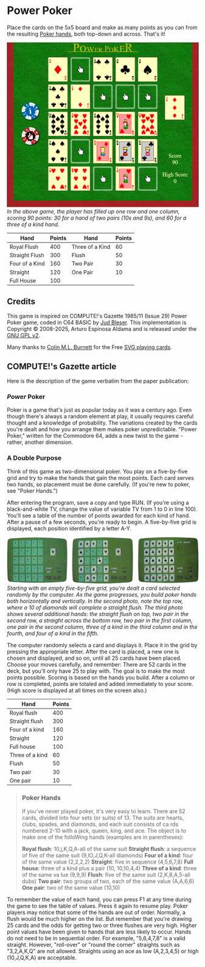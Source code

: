 # Power Poker

Place the cards on the 5x5 board and make as many points as you can
from the resulting [Poker
hands](http://en.wikipedia.org/wiki/List_of_poker_hands), both
top-down and across. That's it!

![Screenshot][screenshot]
*In the above game, the player has filled up one row and one column,
scoring 90 points: 30 for a hand of two pairs (10s and 9s), and 60
for a three of a kind hand.*

| Hand           | Points | Hand            | Points |
|----------------|--------|-----------------|--------|
| Royal Flush    | 400    | Three of a Kind | 60     |
| Straight Flush | 300    | Flush           | 50     |
| Four of a Kind | 160    | Two Pair        | 30     |
| Straight       | 120    | One Pair        | 10     |
| Full House     | 100    |                 |        |

## Credits

This game is inspired on COMPUTE!'s Gazette 1985/11 (Issue 29) Power
Poker game, coded in C64 BASIC by [Jud
Bleser](https://bleser.com/jud/jud.html). This implementation is
Copyright &copy; 2008-2025, Arturo Espinosa Aldama and is released
under the [GNU GPL
v2](http://www.gnu.org/licenses/old-licenses/gpl-2.0.html).

Many thanks to [Colin M.L. Burnett](http://en.wikipedia.org/wiki/User:Cburnett)
for the Free [SVG playing cards](http://commons.wikimedia.org/wiki/Category:SVG_playing_cards_2).

## COMPUTE!'s Gazette article

Here is the description of the game verbatim from the paper
publication:

### *Power* Poker

Poker is a game that's just as popular today as it was a century
ago. Even though there's always a random element at play, it usually
requires careful thought and a knowledge of probability. The
variations created by the cards you're dealt and how you arrange them
makes poker unpredictable. "Power Poker," written for the Commodore
64, adds a new twist to the game - rather, another dimension.

### A Double Purpose

Think of this game as two-dimensional poker. You play on a
five-by-five grid and try to make the hands that gain the most
points. Each card serves two hands, so placement must be done
carefully. (If you're new to poker, see "Poker Hands.")

After entering the program, save a copy and type RUN. (If you're using
a black-and-white TV, change the value of variable TV from 1 to 0 in
line 100). You'll see a table of the number of points awarded for each
kind of hand. After a pause of a few seconds, you're ready to begin. A
five-by-five grid is displayed, each position identified by a letter
A-Y.

![Screenshots of the C64 Version][screenshot-c64]
*Starting with an empty five-by-five grid, you're dealt a card selected
randomly by the computer. As the game progresses, you build poker
hands both horizontally and vertically. In the second photo, note the
top row, where a 10 of diamonds will complete a straight flush. The
third photo shows several additional hands: the straight flush on top,
two pair in the second row, a straight across the bottom row, two pair
in the first column, one pair in the second column, three of a kind in
the third column and in the fourth, and four of a kind in the fifth.*

The computer randomly selects a card and displays it. Place it in the
grid by pressing the appropriate letter. After the card is placed, a
new one is chosen and displayed, and so on, until all 25 cards have
been placed. Choose your moves carefully, and remember: There are 52
cards in the deck, but you'll only have 25 to play with. The goal is
to make the most points possible. Scoring is based on the hands you
build. After a column or row is completed, points are totaled and
added immediately to your score. (High score is displayed at all times
on the screen also.)

| Hand            | Points |
|-----------------|--------|
| Royal flush     | 400    |
| Straight flush  | 300    |
| Four of a kind  | 160    |
| Straight        | 120    |
| Full house      | 100    |
| Three of a kind | 60     |
| Flush           | 50     |
| Two pair        | 30     |
| One pair        | 10     |

> ### Poker Hands
>
> If you've never played poker, it's very easy to learn. There are 52
> cards, divided into four sets (or suits) of 13. The suits are hearts,
> clubs, spades, and diamonds, and each suit consists of ca rds numbered
> 2-10 with a jack, queen, king, and ace. The object is to make one of
> the folloWing hands (examples are in parentheses):
> 
> **Royal flush**: 10,j,K,Q,A-all of the same suit
> **Straight flush**: a sequence of five of the same suit (9,lO,J,Q,K-all diamonds)
> **Four of a kind**: four of the same value (2,2,2,2)
> **Straight**: five in sequence (4,5,6,7,8)
> **Full house**: three of a kind plus a pair (10, 10,10,4,4)
> **Three of a kind**: three of the same va lue (9,9,9)
> **Flush**: five of the same suit (2,K,8,A,5-all dubs)
> **Two pair**: two groups of two, each of the same value (A,A,6,6)
> **One pair**: two of the same value (10,10) 

To remember the value of each hand, you can press F1 at any time
during the game to see the table of values. Press it again to resume
play. Poker players may notice that some of the hands are out of
order. Normally, a flush would be much higher on the list. But
remember that you're drawing 25 cards and the odds for getting two or
three flushes are very high. Higher point values have been given to
hands that are less likely to occur. Hands do not need to be in
sequential order. For example, "5,6,4,7,8" is a valid
straight. However, "roll-over" or "round the corner" straights such as
"3,2,A,K,Q" are not allowed. Straights using an ace as low (A,2,3,4,5)
or high (10,J,Q,K,A) are acceptable.

[screenshot]: doc/PowerPoker_Screenshot_v0801-01.png
[screenshot-c64]: doc/gazette-screenshots.png
